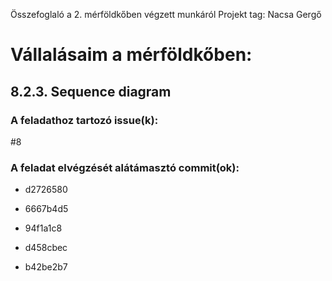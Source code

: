 Összefoglaló a 2. mérföldkőben végzett munkáról
Projekt tag: Nacsa Gergő

# Vállalásaim a mérföldkőben:

## 8.2.3. Sequence diagram

### A feladathoz tartozó issue(k):

#8

### A feladat elvégzését alátámasztó commit(ok):

* d2726580

* 6667b4d5

* 94f1a1c8

* d458cbec

* b42be2b7